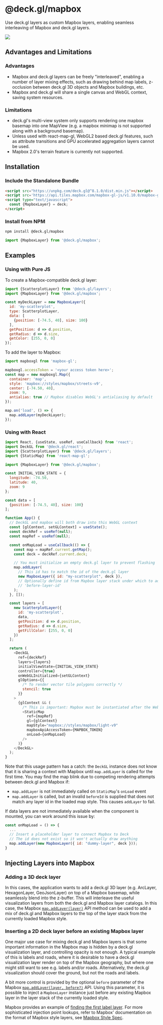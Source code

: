 # @deck.gl/mapbox

Use deck.gl layers as custom Mapbox layers, enabling seamless interleaving of Mapbox and deck.gl layers.

<img src="https://raw.github.com/visgl/deck.gl-data/master/images/whats-new/mapbox-layers.jpg" />


## Advantages and Limitations

### Advantages

* Mapbox and deck.gl layers can be freely "interleaved", enabling a number of layer mixing effects, such as drawing behind map labels, z-occlusion between deck.gl 3D objects and Mapbox buildings, etc.
* Mapbox and deck.gl will share a single canvas and WebGL context, saving system resources.

### Limitations

* deck.gl's multi-view system only supports rendering one mapbox basemap into one MapView (e.g. a mapbox minimap is not supported along with a background basemap).
* Unless used with react-map-gl, WebGL2 based deck.gl features, such as attribute transitions and GPU accelerated aggregation layers cannot be used.
* Mapbox 2.0's terrain feature is currently not supported.

## Installation

### Include the Standalone Bundle

```html
<script src="https://unpkg.com/deck.gl@^8.1.0/dist.min.js"></script>
<script src='https://api.tiles.mapbox.com/mapbox-gl-js/v1.10.0/mapbox-gl.js'></script>
<script type="text/javascript">
  const {MapboxLayer} = deck;
</script>
```

### Install from NPM

```bash
npm install @deck.gl/mapbox
```

```js
import {MapboxLayer} from '@deck.gl/mapbox';
```


## Examples

### Using with Pure JS

To create a Mapbox-compatible deck.gl layer:

```js
import {ScatterplotLayer} from '@deck.gl/layers';
import {MapboxLayer} from '@deck.gl/mapbox';

const myDeckLayer = new MapboxLayer({
  id: 'my-scatterplot',
  type: ScatterplotLayer,
  data: [
    {position: [-74.5, 40], size: 100}
  ],
  getPosition: d => d.position,
  getRadius: d => d.size,
  getColor: [255, 0, 0]
});
```

To add the layer to Mapbox:

```js
import mapboxgl from 'mapbox-gl';

mapboxgl.accessToken = '<your access token here>';
const map = new mapboxgl.Map({
  container: 'map',
  style: 'mapbox://styles/mapbox/streets-v9',
  center: [-74.50, 40],
  zoom: 9,
  antialias: true // Mapbox disables WebGL's antialiasing by default
});

map.on('load', () => {
  map.addLayer(myDeckLayer);
});
```


### Using with React

```js
import React, {useState, useRef, useCallback} from 'react';
import DeckGL from '@deck.gl/react';
import {ScatterplotLayer} from '@deck.gl/layers';
import {StaticMap} from 'react-map-gl';

import {MapboxLayer} from '@deck.gl/mapbox';

const INITIAL_VIEW_STATE = {
  longitude: -74.50,
  latitude: 40,
  zoom: 9
};

const data = [
  {position: [-74.5, 40], size: 100}
];

function App() {
  // DeckGL and mapbox will both draw into this WebGL context
  const [glContext, setGLContext] = useState();
  const deckRef = useRef(null);
  const mapRef = useRef(null);

  const onMapLoad = useCallback(() => {
    const map = mapRef.current.getMap();
    const deck = deckRef.current.deck;

    // You must initialize an empty deck.gl layer to prevent flashing
    map.addLayer(
      // This id has to match the id of the deck.gl layer
      new MapboxLayer({ id: "my-scatterplot", deck }),
      // Optionally define id from Mapbox layer stack under which to add deck layer
      // 'before-layer-id'
    );
  }, []);

  const layers = [
    new ScatterplotLayer({
      id: 'my-scatterplot',
      data,
      getPosition: d => d.position,
      getRadius: d => d.size,
      getFillColor: [255, 0, 0]
    })
  ];

  return (
    <DeckGL
      ref={deckRef}
      layers={layers}
      initialViewState={INITIAL_VIEW_STATE}
      controller={true}
      onWebGLInitialized={setGLContext}
      glOptions={{
        /* To render vector tile polygons correctly */
        stencil: true
      }}
    >
      {glContext && (
        /* This is important: Mapbox must be instantiated after the WebGLContext is available */
        <StaticMap
          ref={mapRef}
          gl={glContext}
          mapStyle="mapbox://styles/mapbox/light-v9"
          mapboxApiAccessToken={MAPBOX_TOKEN}
          onLoad={onMapLoad}
        />
      )}
    </DeckGL>
  );
}
```

Note that this usage pattern has a catch: the `DeckGL` instance does not know that it is sharing a context with Mapbox until `map.addLayer` is called for the first time. You may find the map blink due to competing rendering attempts between deck.gl and Mapbox if:

- `map.addLayer` is not immediately called on `StaticMap`'s `onLoad` event
- `map.addLayer` is called, but an invalid `beforeId` is supplied that does not match any layer id in the loaded map style. This causes `addLayer` to fail.

If data layers are not immediately available when the component is mounted, you can work around this issue by:

```js
const onMapLoad = () => {
  ...
  // Insert a placeholder layer to connect Mapbox to Deck
  // The id does not exist so it won't actually draw anything
  map.addLayer(new MapboxLayer({ id: "dummy-layer", deck }));
}
```

## Injecting Layers into Mapbox


### Adding a 3D deck layer

In this cases, the application wants to add a deck.gl 3D layer (e.g. ArcLayer, HexagonLayer, GeoJsonLayer) on top of a Mapbox basemap, while seamlessly blend into the z-buffer. This will interleave the useful visualization layers from both the deck.gl and Mapbox layer catalogs. In this case, the Mapbox [`map.addLayer(layer)`](https://www.mapbox.com/mapbox-gl-js/api/#map#addlayer) API method can be used to add a mix of deck.gl and Mapbox layers to the top of the layer stack from the currently loaded Mapbox style.


### Inserting a 2D deck layer before an existing Mapbox layer

One major use case for mixing deck.gl and Mapbox layers is that some important information in the Mapbox map is hidden by a deck.gl visualization layer, and controlling opacity is not enough. A typical example of this is labels and roads, where it is desirable to have a deck.gl visualization layer render on top of the Mapbox geography, but where one might still want to see e.g. labels and/or roads. Alternatively, the deck.gl visualization should cover the ground, but not the roads and labels.

A bit more control is provided by the optional `before` parameter of the Mapbox [`map.addLayer(layer, before?)`](https://www.mapbox.com/mapbox-gl-js/api/#map#addlayer) API. Using this parameter, it is possible to inject a `MapboxLayer` instance just before any existing Mapbox layer in the layer stack of the currently loaded style.

Mapbox provides an example of [finding the first label layer](https://www.mapbox.com/mapbox-gl-js/example/geojson-layer-in-stack/). For more sophisticated injection point lookups, refer to Mapbox' documentation on the format of Mapbox style layers, see [Mapbox Style Spec](https://www.mapbox.com/mapbox-gl-js/style-spec/#layers).
